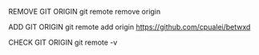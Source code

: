 REMOVE GIT ORIGIN
git remote remove origin

ADD GIT ORIGIN
git remote add origin https://github.com/cpualei/betwxd

CHECK GIT ORIGIN
git remote -v
